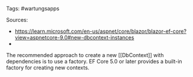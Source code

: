 Tags: #wartungsapps

Sources:
- https://learn.microsoft.com/en-us/aspnet/core/blazor/blazor-ef-core?view=aspnetcore-9.0#new-dbcontext-instances
- 

The recommended approach to create a new [[DbContext]] with dependencies is to use a factory. EF Core 5.0 or later provides a built-in factory for creating new contexts.

